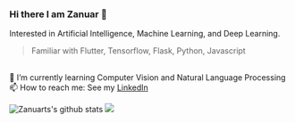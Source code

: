 ### Hi there I am Zanuar 👋

<!--
**zanuarts/zanuarts** is a ✨ _special_ ✨ repository because its `README.md` (this file) appears on your GitHub profile.

Here are some ideas to get you started:

- 🔭 I’m currently working on ...
- 🌱 I’m currently learning ...
- 👯 I’m looking to collaborate on ...
- 🤔 I’m looking for help with ...
- 💬 Ask me about ...
- 📫 How to reach me: ...
- 😄 Pronouns: ...
- ⚡ Fun fact: ...
-->

Interested in Artificial Intelligence, Machine Learning, and Deep Learning.

> Familiar with Flutter, Tensorflow, Flask, Python, Javascript

<br>🌱 I’m currently learning Computer Vision and Natural Language Processing
<br>📫 How to reach me: See my <a href="https://www.linkedin.com/in/zanuar-er">LinkedIn</a> 

![Zanuarts's github stats](https://github-readme-stats.sera5-dev.vercel.app/api?username=zanuarts&show_stars=true&show_icons=true&count_private=true&include_all_commits=true&title_color=000000&icon_color=000000)
<img src="https://github-readme-stats.sera5-dev.vercel.app/api/top-langs/?username=zanuarts&hide_border=true&layout=compact&title_color=000000&tetx_color=000000" width="">
